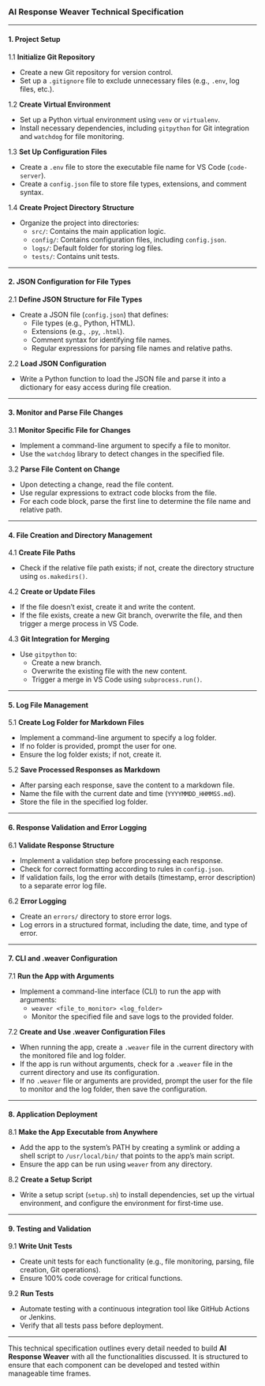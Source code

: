 ### **AI Response Weaver Technical Specification**

---

#### **1. Project Setup**

1.1 **Initialize Git Repository**  
- Create a new Git repository for version control.
- Set up a `.gitignore` file to exclude unnecessary files (e.g., `.env`, log files, etc.).

1.2 **Create Virtual Environment**  
- Set up a Python virtual environment using `venv` or `virtualenv`.
- Install necessary dependencies, including `gitpython` for Git integration and `watchdog` for file monitoring.

1.3 **Set Up Configuration Files**  
- Create a `.env` file to store the executable file name for VS Code (`code-server`).
- Create a `config.json` file to store file types, extensions, and comment syntax.

1.4 **Create Project Directory Structure**  
- Organize the project into directories:
  - `src/`: Contains the main application logic.
  - `config/`: Contains configuration files, including `config.json`.
  - `logs/`: Default folder for storing log files.
  - `tests/`: Contains unit tests.

---

#### **2. JSON Configuration for File Types**

2.1 **Define JSON Structure for File Types**  
- Create a JSON file (`config.json`) that defines:
  - File types (e.g., Python, HTML).
  - Extensions (e.g., `.py`, `.html`).
  - Comment syntax for identifying file names.
  - Regular expressions for parsing file names and relative paths.

2.2 **Load JSON Configuration**  
- Write a Python function to load the JSON file and parse it into a dictionary for easy access during file creation.

---

#### **3. Monitor and Parse File Changes**

3.1 **Monitor Specific File for Changes**  
- Implement a command-line argument to specify a file to monitor.
- Use the `watchdog` library to detect changes in the specified file.

3.2 **Parse File Content on Change**  
- Upon detecting a change, read the file content.
- Use regular expressions to extract code blocks from the file.
- For each code block, parse the first line to determine the file name and relative path.

---

#### **4. File Creation and Directory Management**

4.1 **Create File Paths**  
- Check if the relative file path exists; if not, create the directory structure using `os.makedirs()`.

4.2 **Create or Update Files**  
- If the file doesn’t exist, create it and write the content.
- If the file exists, create a new Git branch, overwrite the file, and then trigger a merge process in VS Code.

4.3 **Git Integration for Merging**  
- Use `gitpython` to:
  - Create a new branch.
  - Overwrite the existing file with the new content.
  - Trigger a merge in VS Code using `subprocess.run()`.

---

#### **5. Log File Management**

5.1 **Create Log Folder for Markdown Files**  
- Implement a command-line argument to specify a log folder.
- If no folder is provided, prompt the user for one.
- Ensure the log folder exists; if not, create it.

5.2 **Save Processed Responses as Markdown**  
- After parsing each response, save the content to a markdown file.
- Name the file with the current date and time (`YYYYMMDD_HHMMSS.md`).
- Store the file in the specified log folder.

---

#### **6. Response Validation and Error Logging**

6.1 **Validate Response Structure**  
- Implement a validation step before processing each response.
- Check for correct formatting according to rules in `config.json`.
- If validation fails, log the error with details (timestamp, error description) to a separate error log file.

6.2 **Error Logging**  
- Create an `errors/` directory to store error logs.
- Log errors in a structured format, including the date, time, and type of error.

---

#### **7. CLI and .weaver Configuration**

7.1 **Run the App with Arguments**  
- Implement a command-line interface (CLI) to run the app with arguments:
  - `weaver <file_to_monitor> <log_folder>`
  - Monitor the specified file and save logs to the provided folder.

7.2 **Create and Use .weaver Configuration Files**  
- When running the app, create a `.weaver` file in the current directory with the monitored file and log folder.
- If the app is run without arguments, check for a `.weaver` file in the current directory and use its configuration.
- If no `.weaver` file or arguments are provided, prompt the user for the file to monitor and the log folder, then save the configuration.

---

#### **8. Application Deployment**

8.1 **Make the App Executable from Anywhere**  
- Add the app to the system’s PATH by creating a symlink or adding a shell script to `/usr/local/bin/` that points to the app’s main script.
- Ensure the app can be run using `weaver` from any directory.

8.2 **Create a Setup Script**  
- Write a setup script (`setup.sh`) to install dependencies, set up the virtual environment, and configure the environment for first-time use.

---

#### **9. Testing and Validation**

9.1 **Write Unit Tests**  
- Create unit tests for each functionality (e.g., file monitoring, parsing, file creation, Git operations).
- Ensure 100% code coverage for critical functions.

9.2 **Run Tests**  
- Automate testing with a continuous integration tool like GitHub Actions or Jenkins.
- Verify that all tests pass before deployment.

---

This technical specification outlines every detail needed to build **AI Response Weaver** with all the functionalities discussed. It is structured to ensure that each component can be developed and tested within manageable time frames.